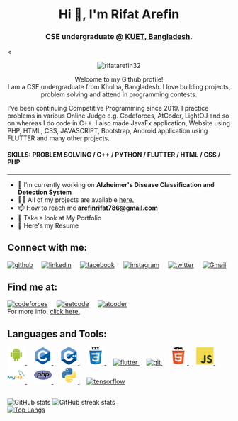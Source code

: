 <h1 align="center">Hi 👋, I'm Rifat Arefin</h1>
<h3 align="center">CSE undergraduate @ <a href='https://www.kuet.ac.bd/index.php'>KUET, Bangladesh</a>.</h3>
<<p align="center"> <img src="https://scontent-sin6-2.xx.fbcdn.net/v/t39.30808-6/279642620_1962541080800952_2017761487451853947_n.jpg?_nc_cat=108&ccb=1-7&_nc_sid=52f669&_nc_eui2=AeEVgPa-CCeSnihNnhfPv7t3bvZcCYvj4Bxu9lwJi-PgHKQEiM0pWNcPInet3tZfcfGDVeDnsWs51MAHIHlhJhv2&_nc_ohc=stxKfDusmH0AX9V0lld&_nc_ht=scontent-sin6-2.xx&oh=00_AfBETyNFmBXRDzB-aiP9-COtBgS5tlpwVngPdfR13pUkWA&oe=6515E97E" height=400, width=600 alt="rifatarefin32" /> 

<p align='center'>Welcome to my Github profile!<br>
I am a CSE undergraduate  from Khulna, Bangladesh.
I love building projects, problem solving and attend in programming contests.</p>
I've been continuing Competitive Programming since 2019. I practice problems in various Online Judge e.g. Codeforces, AtCoder, LightOJ and so on whereas I do code in C++. I also made JavaFx application, Website using PHP, HTML, CSS, JAVASCRIPT, Bootstrap, Android application using FLUTTER and many other projects.

<h4>SKILLS:  PROBLEM SOLVING / C++ / PYTHON / FLUTTER / HTML / CSS / PHP</h4>
<hr>

- 🔭 I’m currently working on **Alzheimer's Disease Classification and Detection System**
- 👨‍💻 All of my projects are available <a href='https://github.com/RIfatArefin32?tab=repositories](https://github.com/RIfatArefin32?tab=repositories'>here.</a>
- 📫 How to reach me **arefinrifat786@gmail.com**
- 👀 Take a look at My Portfolio
- 📄 Here's my Resume

<h2 align="left">Connect with me:</h2>
<p>
<a href= "https://github.com/RifatArefin32"><img src='https://cdn.jsdelivr.net/npm/simple-icons@3.0.1/icons/github.svg' alt='github' height='40'></a> &nbsp&nbsp&nbsp <a href= "https://www.linkedin.com/in/https://www.linkedin.com/in/rifat-arefin-b9547a1a7//"><img src='https://cdn.jsdelivr.net/npm/simple-icons@3.0.1/icons/linkedin.svg' alt='linkedin' height='40'></a> &nbsp&nbsp&nbsp <a href= "https://www.facebook.com/rifatarefin.mahim"><img src='https://cdn.jsdelivr.net/npm/simple-icons@3.0.1/icons/facebook.svg' alt='facebook' height='40'></a> &nbsp&nbsp&nbsp <a href= "https://www.instagram.com/rifat_arefin_32/"><img src='https://cdn.jsdelivr.net/npm/simple-icons@3.0.1/icons/instagram.svg' alt='instagram' height='40'></a> &nbsp&nbsp&nbsp <a href= "https://twitter.com/RifatArefin32"><img src='https://cdn.jsdelivr.net/npm/simple-icons@3.0.1/icons/twitter.svg' alt='twitter' height='40'></a> &nbsp&nbsp&nbsp <a href= "mailto:arefinrifat786@gmail.com"><img src='https://cdn.jsdelivr.net/npm/simple-icons@3.0.1/icons/gmail.svg' alt='Gmail' height='40'></a>
</p>

<h2 align="left">Find me at:</h2>
<p align="left">
<a href="https://codeforces.com/profile/3_arrieffaitn_2" target="blank"><img src='https://cdn.jsdelivr.net/npm/simple-icons@3.0.1/icons/codeforces.svg' alt='codeforces' height='40'></a>  &nbsp&nbsp&nbsp <a href="https://www.leetcode.com/rifatarefin32" target="blank"><img src='https://cdn.jsdelivr.net/npm/simple-icons@3.0.1/icons/leetcode.svg' alt='leetcode' height='40'></a> &nbsp&nbsp&nbsp <a href="https://atcoder.jp/users/RifatArefin32" target="blank"><img src='https://img.atcoder.jp/assets/top/img/logo_bk.svg' alt='atcoder' height='40'></a> 
<br>
For more info. <a href="https://www.stopstalk.com/user/profile/Rifat_Arefin_32"> click here. </a>
</p>

<h2 align="left">Languages and Tools:</h2>
<p align="left"> <a href="https://developer.android.com" target="_blank" rel="noreferrer"> <img src="https://raw.githubusercontent.com/devicons/devicon/master/icons/android/android-original-wordmark.svg" alt="android" width="40" height="40"/> </a> &nbsp&nbsp&nbsp <a href="https://www.cprogramming.com/" target="_blank" rel="noreferrer"> <img src="https://raw.githubusercontent.com/devicons/devicon/master/icons/c/c-original.svg" alt="c" width="40" height="40"/> </a> &nbsp&nbsp&nbsp <a href="https://www.w3schools.com/cpp/" target="_blank" rel="noreferrer"> <img src="https://raw.githubusercontent.com/devicons/devicon/master/icons/cplusplus/cplusplus-original.svg" alt="cplusplus" width="40" height="40"/> </a> &nbsp&nbsp&nbsp <a href="https://www.w3schools.com/css/" target="_blank" rel="noreferrer"> <img src="https://raw.githubusercontent.com/devicons/devicon/master/icons/css3/css3-original-wordmark.svg" alt="css3" width="40" height="40"/> </a> &nbsp&nbsp&nbsp <a href="https://flutter.dev" target="_blank" rel="noreferrer"> <img src="https://www.vectorlogo.zone/logos/flutterio/flutterio-icon.svg" alt="flutter" width="40" height="40"/> </a> &nbsp&nbsp&nbsp <a href="https://git-scm.com/" target="_blank" rel="noreferrer"> <img src="https://www.vectorlogo.zone/logos/git-scm/git-scm-icon.svg" alt="git" width="40" height="40"/> </a>  &nbsp&nbsp&nbsp <a href="https://www.w3.org/html/" target="_blank" rel="noreferrer"> <img src="https://raw.githubusercontent.com/devicons/devicon/master/icons/html5/html5-original-wordmark.svg" alt="html5" width="40" height="40"/> </a> &nbsp&nbsp&nbsp <a href="https://developer.mozilla.org/en-US/docs/Web/JavaScript" target="_blank" rel="noreferrer"> <img src="https://raw.githubusercontent.com/devicons/devicon/master/icons/javascript/javascript-original.svg" alt="javascript" width="40" height="40"/> </a> &nbsp&nbsp&nbsp <a href="https://www.mysql.com/" target="_blank" rel="noreferrer"> <img src="https://raw.githubusercontent.com/devicons/devicon/master/icons/mysql/mysql-original-wordmark.svg" alt="mysql" width="40" height="40"/> </a> &nbsp&nbsp&nbsp <a href="https://www.php.net" target="_blank" rel="noreferrer"> <img src="https://raw.githubusercontent.com/devicons/devicon/master/icons/php/php-original.svg" alt="php" width="40" height="40"/> </a> &nbsp&nbsp&nbsp <a href="https://www.python.org" target="_blank" rel="noreferrer"> <img src="https://raw.githubusercontent.com/devicons/devicon/master/icons/python/python-original.svg" alt="python" width="40" height="40"/> </a> &nbsp&nbsp&nbsp <a href="https://www.tensorflow.org" target="_blank" rel="noreferrer"> <img src="https://www.vectorlogo.zone/logos/tensorflow/tensorflow-icon.svg" alt="tensorflow" width="40" height="40"/> </a> </p>
<h2></h2>

![GitHub stats](https://github-readme-stats.vercel.app/api?username=RifatArefin32&show_icons=true&count_private=true)    ![GitHub streak stats](https://streak-stats.demolab.com/?user=RifatArefin32)  
[![Top Langs](https://github-readme-stats.vercel.app/api/top-langs/?username=RifatArefin32)](https://github.com/anuraghazra/github-readme-stats)

